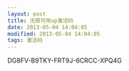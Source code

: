 ```yaml
---
layout: post
title: 无限可用xp激活码
date: 2013-05-04 14:04:05
modified: 2013-05-04 14:04:05
tags: 激活码
---
```


DG8FV-B9TKY-FRT9J-6CRCC-XPQ4G
